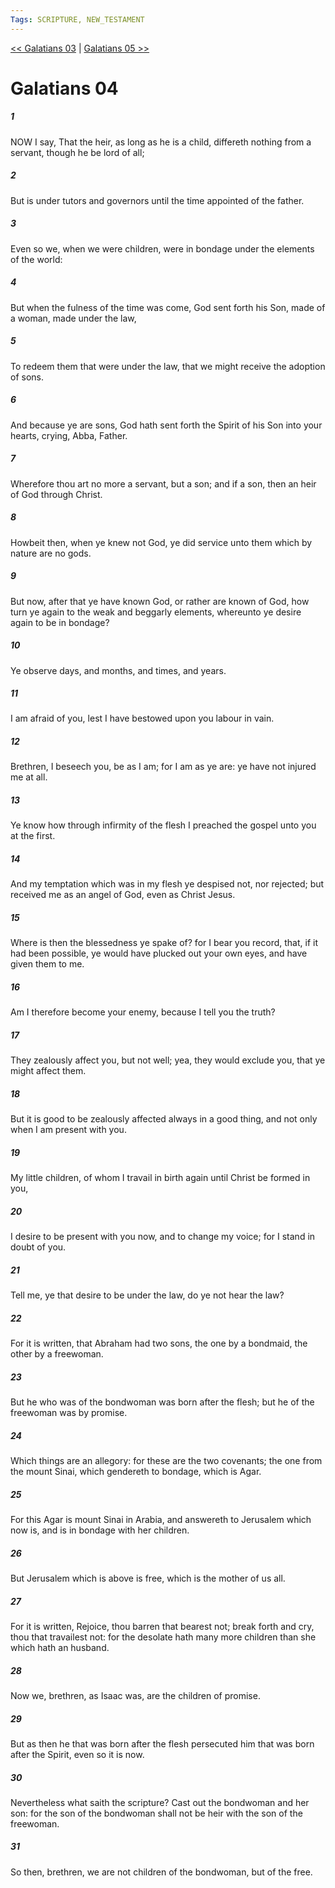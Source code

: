 ```yaml
---
Tags: SCRIPTURE, NEW_TESTAMENT
---
```


[<< Galatians 03](NEW_TESTAMENT/09_Galatians/Galatians_03.md) | [Galatians 05 >>](NEW_TESTAMENT/09_Galatians/Galatians_05.md)

# Galatians 04

##### 1
 NOW I say, That the heir, as long as he is a child, differeth nothing from a servant, though he be lord of all;
##### 2
 But is under tutors and governors until the time appointed of the father.
##### 3
 Even so we, when we were children, were in bondage under the elements of the world:
##### 4
 But when the fulness of the time was come, God sent forth his Son, made of a woman, made under the law,
##### 5
 To redeem them that were under the law, that we might receive the adoption of sons.
##### 6
 And because ye are sons, God hath sent forth the Spirit of his Son into your hearts, crying, Abba, Father.
##### 7
 Wherefore thou art no more a servant, but a son; and if a son, then an heir of God through Christ.
##### 8
 Howbeit then, when ye knew not God, ye did service unto them which by nature are no gods.
##### 9
 But now, after that ye have known God, or rather are known of God, how turn ye again to the weak and beggarly elements, whereunto ye desire again to be in bondage?
##### 10
 Ye observe days, and months, and times, and years.
##### 11
 I am afraid of you, lest I have bestowed upon you labour in vain.
##### 12
 Brethren, I beseech you, be as I am; for I am as ye are: ye have not injured me at all.
##### 13
 Ye know how through infirmity of the flesh I preached the gospel unto you at the first.
##### 14
 And my temptation which was in my flesh ye despised not, nor rejected; but received me as an angel of God, even as Christ Jesus.
##### 15
 Where is then the blessedness ye spake of? for I bear you record, that, if it had been possible, ye would have plucked out your own eyes, and have given them to me.
##### 16
 Am I therefore become your enemy, because I tell you the truth?
##### 17
 They zealously affect you, but not well; yea, they would exclude you, that ye might affect them.
##### 18
 But it is good to be zealously affected always in a good thing, and not only when I am present with you.
##### 19
 My little children, of whom I travail in birth again until Christ be formed in you,
##### 20
 I desire to be present with you now, and to change my voice; for I stand in doubt of you.
##### 21
 Tell me, ye that desire to be under the law, do ye not hear the law?
##### 22
 For it is written, that Abraham had two sons, the one by a bondmaid, the other by a freewoman.
##### 23
 But he who was of the bondwoman was born after the flesh; but he of the freewoman was by promise.
##### 24
 Which things are an allegory: for these are the two covenants; the one from the mount Sinai, which gendereth to bondage, which is Agar.
##### 25
 For this Agar is mount Sinai in Arabia, and answereth to Jerusalem which now is, and is in bondage with her children.
##### 26
 But Jerusalem which is above is free, which is the mother of us all.
##### 27
 For it is written, Rejoice, thou barren that bearest not; break forth and cry, thou that travailest not: for the desolate hath many more children than she which hath an husband.
##### 28
 Now we, brethren, as Isaac was, are the children of promise.
##### 29
 But as then he that was born after the flesh persecuted him that was born after the Spirit, even so it is now.
##### 30
 Nevertheless what saith the scripture? Cast out the bondwoman and her son: for the son of the bondwoman shall not be heir with the son of the freewoman.
##### 31
 So then, brethren, we are not children of the bondwoman, but of the free.
